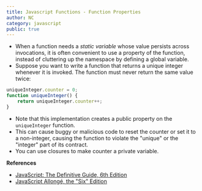 ```yaml
---
title: Javascript Functions - Function Properties
author: NC
category: javascript
public: true
---
```


- When a function needs a *static variable* whose value persists across invocations, it is often convenient to use a property of the function, instead of cluttering up the namespace by defining a global variable.
- Suppose you want to write a function that returns a unique integer whenever it is invoked. The function must never return the same value twice:

```js
uniqueInteger.counter = 0;
function uniqueInteger() {
    return uniqueInteger.counter++;
}
```
- Note that this implementation creates a public property on the `uniqueInteger` function.
- This can cause buggy or malicious code to reset the counter or set it to a non-integer, causing the function to violate the "unique" or the "integer" part of its contract.
- You can use closures to make counter a private variable.



**References**

- [JavaScript: The Definitive Guide, 6th Edition](http://shop.oreilly.com/product/9780596805531.do)
- [JavaScript Allongé, the "Six" Edition](https://leanpub.com/javascriptallongesix/read)
